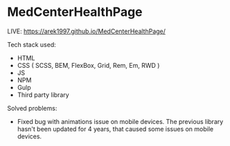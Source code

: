 # MedCenterHealthPage
LIVE: https://arek1997.github.io/MedCenterHealthPage/

Tech stack used:
 - HTML
 - CSS ( SCSS, BEM, FlexBox, Grid, Rem, Em, RWD )
 - JS
 - NPM
 - Gulp
 - Third party library
 
 Solved problems:
  - Fixed bug with animations issue on mobile devices. The previous library hasn't been updated for 4 years, that caused some issues on mobile devices.
